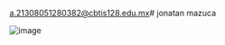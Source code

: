 a.21308051280382@cbtis128.edu.mx# 
jonatan mazuca

![image](https://github.com/JonatanMVJ/img/assets/143743615/758ed937-3cf9-4047-b7eb-d19f30549beb)
